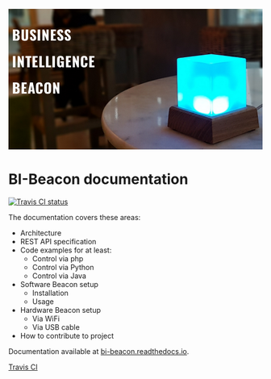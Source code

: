 ![BI-Beacon image](/docs/_static/bi-beacon.png "Business Intelligence Beacon")

BI-Beacon documentation
=======================

[![Travis CI status](https://api.travis-ci.org/objarni/leanmodel.svg?branch=master)](https://travis-ci.org/BI-Beacon/docs)

The documentation covers these areas:

 - Architecture
 - REST API specification
 - Code examples for at least:
    - Control via php
    - Control via Python
    - Control via Java
 - Software Beacon setup
    - Installation
    - Usage
 - Hardware Beacon setup
    - Via WiFi
    - Via USB cable
 - How to contribute to project
 
Documentation available at [bi-beacon.readthedocs.io](https://bi-beacon.readthedocs.io/en/latest/).

[Travis CI](https://travis-ci.org/BI-Beacon/docs)


